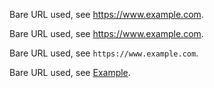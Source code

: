 Bare URL used, see https://www.example.com.

Bare URL used, see <https://www.example.com>.

Bare URL used, see `https://www.example.com`.

Bare URL used, see [Example](https://www.example.com).
